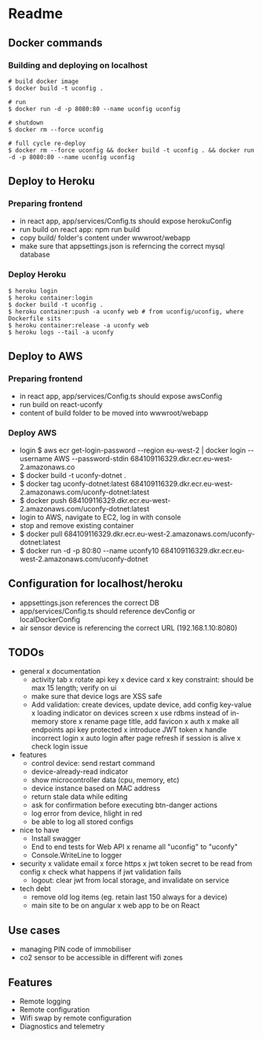 # Readme

## Docker commands

### Building and deploying on localhost

```
# build docker image
$ docker build -t uconfig .

# run
$ docker run -d -p 8080:80 --name uconfig uconfig

# shutdown
$ docker rm --force uconfig

# full cycle re-deploy
$ docker rm --force uconfig && docker build -t uconfig . && docker run -d -p 8080:80 --name uconfig uconfig
```

## Deploy to Heroku

### Preparing frontend
- in react app, app/services/Config.ts should expose herokuConfig
- run build on react app: npm run build
- copy build/ folder's content under wwwroot/webapp
- make sure that appsettings.json is referncing the correct mysql database


### Deploy Heroku
```
$ heroku login
$ heroku container:login
$ docker build -t uconfig .
$ heroku container:push -a uconfy web # from uconfig/uconfig, where Dockerfile sits
$ heroku container:release -a uconfy web
$ heroku logs --tail -a uconfy
```

## Deploy to AWS

### Preparing frontend
- in react app, app/services/Config.ts should expose awsConfig
- run build on react-uconfy
- content of build folder to be moved into wwwroot/webapp

### Deploy AWS
- login $ aws ecr get-login-password --region eu-west-2 | docker login --username AWS --password-stdin 684109116329.dkr.ecr.eu-west-2.amazonaws.co
- $ docker build -t uconfy-dotnet .
- $ docker tag uconfy-dotnet:latest 684109116329.dkr.ecr.eu-west-2.amazonaws.com/uconfy-dotnet:latest
- $ docker push 684109116329.dkr.ecr.eu-west-2.amazonaws.com/uconfy-dotnet:latest
- login to AWS, navigate to EC2, log in with console
- stop and remove existing container
- $ docker pull 684109116329.dkr.ecr.eu-west-2.amazonaws.com/uconfy-dotnet:latest
- $ docker run -d -p 80:80 --name uconfy10 684109116329.dkr.ecr.eu-west-2.amazonaws.com/uconfy-dotnet

## Configuration for localhost/heroku

- appsettings.json references the correct DB
- app/services/Config.ts should reference devConfig or localDockerConfig
- air sensor device is referencing the correct URL (192.168.1.10:8080)

## TODOs

- general
  x documentation
  - activity tab
  x rotate api key
  x device card
  x key constraint: should be max 15 length; verify on ui
  - make sure that device logs are XSS safe
  - Add validation: create devices, update device, add config key-value
  x loading indicator on devices screen
  x use rdbms instead of in-memory store
  x rename page title, add favicon
  x auth
    x make all endpoints api key protected
    x introduce JWT token
    x handle incorrect login
    x auto login after page refresh if session is alive
    x check login issue
- features
  - control device: send restart command
  - device-already-read indicator
  - show microcontroller data (cpu, memory, etc)
  - device instance based on MAC address
  - return stale data while editing
  - ask for confirmation before executing btn-danger actions
  - log error from device, hlight in red
  - be able to log all stored configs
- nice to have
  - Install swagger
  - End to end tests for Web API
  x rename all "uconfig" to "uconfy"
  - Console.WriteLine to logger
- security
  x validate email
  x force https
  x jwt token secret to be read from config
  x check what happens if jwt validation fails
  - logout: clear jwt from local storage, and invalidate on service
- tech debt
  - remove old log items (eg. retain last 150 always for a device)
  - main site to be on angular
  x web app to be on React

## Use cases

- managing PIN code of immobiliser
- co2 sensor to be accessible in different wifi zones

## Features

- Remote logging
- Remote configuration
- Wifi swap by remote configuration
- Diagnostics and telemetry